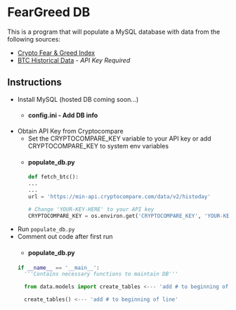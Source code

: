 # FearGreed DB

This is a program that will populate a MySQL database with data from the following sources:

- [Crypto Fear & Greed Index](https://alternative.me/crypto/fear-and-greed-index/)
- [BTC Historical Data](https://min-api.cryptocompare.com/) - *API Key Required*

## Instructions
- Install MySQL (hosted DB coming soon...)
  - #### config.ini - Add DB info
- Obtain API Key from Cryptocompare
  - Set the CRYPTOCOMPARE_KEY variable to your API key or add CRYPTOCOMPARE_KEY to system env variables
  - #### populate_db.py
    ```python
    def fetch_btc():
    ...
    ...
    url = 'https://min-api.cryptocompare.com/data/v2/histoday'

    # Change 'YOUR-KEY-HERE' to your API key
    CRYPTOCOMPARE_KEY = os.environ.get('CRYPTOCOMPARE_KEY', 'YOUR-KEY-HERE')
- Run `populate_db.py`
- Comment out code after first run
    - #### populate_db.py
    ```python
    if __name__ == '__main__':
      '''Contains necessary functions to maintain DB'''

      from data.models import create_tables <--- 'add # to beginning of line'

      create_tables() <--- 'add # to beginning of line'

